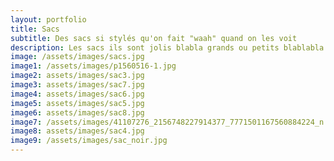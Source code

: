 ```yaml
---
layout: portfolio
title: Sacs
subtitle: Des sacs si stylés qu'on fait "waah" quand on les voit
description: Les sacs ils sont jolis blabla grands ou petits blablabla
image: /assets/images/sacs.jpg
image1: /assets/images/p1560516-1.jpg
image2: assets/images/sac3.jpg
image3: assets/images/sac7.jpg
image4: assets/images/sac6.jpg
image5: assets/images/sac5.jpg
image6: assets/images/sac8.jpg
image7: /assets/images/41107276_2156748227914377_7771501167560884224_n.jpg
image8: assets/images/sac4.jpg
image9: /assets/images/sac_noir.jpg
---
```


